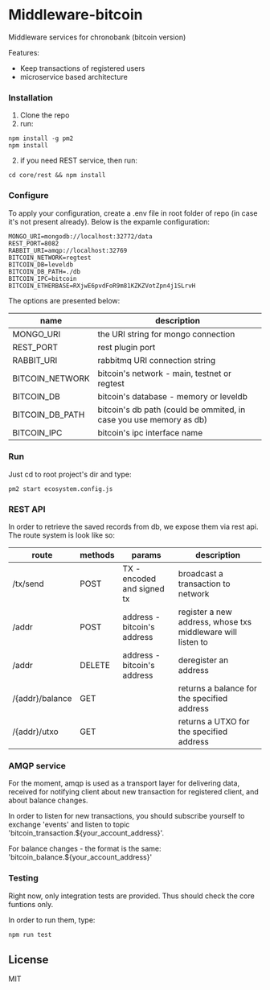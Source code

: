 # Middleware-bitcoin

Middleware services for chronobank (bitcoin version)

Features:
  - Keep transactions of registered users
  - microservice based architecture

### Installation

1) Clone the repo
2) run:
```
npm install -g pm2
npm install
```
2) if you need REST service, then run:
```
cd core/rest && npm install
```

### Configure
To apply your configuration, create a .env file in root folder of repo (in case it's not present already).
Below is the expamle configuration:

```
MONGO_URI=mongodb://localhost:32772/data
REST_PORT=8082
RABBIT_URI=amqp://localhost:32769
BITCOIN_NETWORK=regtest
BITCOIN_DB=leveldb
BITCOIN_DB_PATH=./db
BITCOIN_IPC=bitcoin
BITCOIN_ETHERBASE=RXjwE6pvdFoR9m81KZKZVotZpn4j1SLrvH
```

The options are presented below:

| name | description|
| ------ | ------ |
| MONGO_URI   | the URI string for mongo connection
| REST_PORT   | rest plugin port
| RABBIT_URI   | rabbitmq URI connection string
| BITCOIN_NETWORK   | bitcoin's network - main, testnet or regtest
| BITCOIN_DB   | bitcoin's database - memory or leveldb
| BITCOIN_DB_PATH   | bitcoin's db path (could be ommited, in case you use memory as db)
| BITCOIN_IPC   | bitcoin's ipc interface name


### Run
Just cd to root project's dir and type:
```
pm2 start ecosystem.config.js
```

### REST API
In order to retrieve the saved records from db,
we expose them via rest api. The route system is look like so:

| route | methods | params | description |
| ------ | ------ | ------ | ------ |
| /tx/send   | POST | TX - encoded and signed tx  | broadcast a transaction to network
| /addr   | POST | address - bitcoin's address | register a new address, whose txs middleware will listen to
| /addr   | DELETE | address - bitcoin's address | deregister an address
| /{addr}/balance   | GET | | returns a balance for the specified address
| /{addr}/utxo   | GET | | returns a UTXO for the specified address

### AMQP service

For the moment, amqp is used as a transport layer for delivering data, received for notifying client about new transaction for registered client, and about balance changes.

In order to listen for new transactions, you should subscribe yourself to exchange 'events' and listen to topic 'bitcoin_transaction.${your_account_address}'.

For balance changes - the format is the same:
'bitcoin_balance.${your_account_address}'

### Testing
Right now, only integration tests are provided. Thus should check the core funtions only.

In order to run them, type:
```sh
npm run test
```


License
----

MIT